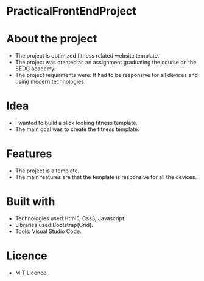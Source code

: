 # PracticalFrontEndProject

# About the project
* The project is optimized fitness related website template.
* The project was created as an assignment graduating the course on the SEDC academy.
* The project requirments were: It had to be responsive for all devices and using modern technologies.

# Idea
* I wanted to build a slick looking fitness template.
* The main goal was to create the fitness template.

# Features
* The project is a template.
* The main features are that the template is responsive for all the devices.

# Built with
* Technologies used:Html5, Css3, Javascript.
* Libraries used:Bootstrap(Grid).
* Tools: Visual Studio Code.

# Licence
* MIT Licence
